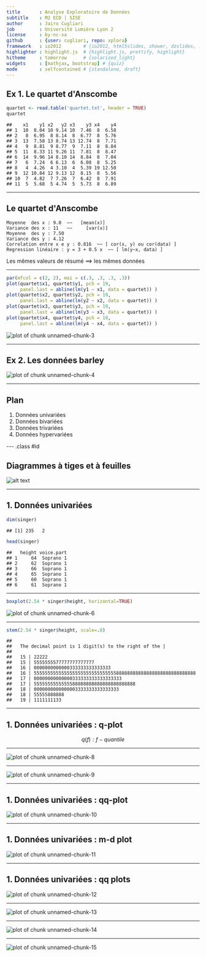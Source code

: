 ```yaml
---
title       : Analyse Exploratoire de Données
subtitle    : M2 ECD | SISE
author      : Jairo Cugliari
job         : Université Lumière Lyon 2
license     : by-nc-sa
github      : {user: cugliari, repo: xplora}
framework   : io2012        # {io2012, html5slides, shower, dzslides, ...}
highlighter : highlight.js  # {highlight.js, prettify, highlight}
hitheme     : tomorrow      # {solarized_light}
widgets     : [mathjax, bootstrap] # {quiz}
mode        : selfcontained # {standalone, draft}
--- 
```


<style>
iframe{
  height:450px;
  width:900px;
  margin:auto auto;
}

iframe {height: 300px; width: 900px}
</style>




Ex 1. Le quartet d'Anscombe
---------------------


```r
quartet <- read.table('quartet.txt', header = TRUE)            
quartet
```

```
##    x1    y1 x2   y2 x3    y3 x4    y4
## 1  10  8.04 10 9.14 10  7.46  8  6.58
## 2   8  6.95  8 8.14  8  6.77  8  5.76
## 3  13  7.58 13 8.74 13 12.74  8  7.71
## 4   9  8.81  9 8.77  9  7.11  8  8.84
## 5  11  8.33 11 9.26 11  7.81  8  8.47
## 6  14  9.96 14 8.10 14  8.84  8  7.04
## 7   6  7.24  6 6.13  6  6.08  8  5.25
## 8   4  4.26  4 3.10  4  5.39 19 12.50
## 9  12 10.84 12 9.13 12  8.15  8  5.56
## 10  7  4.82  7 7.26  7  6.42  8  7.91
## 11  5  5.68  5 4.74  5  5.73  8  6.89
```


---

Le quartet d'Anscombe
---------------------

``` 
Moyenne  des x : 9.0  ~~   [mean(x)]  
Variance des x : 11   ~~     [var(x)]
Moyenne  des y : 7.50
Variance des y : 4.12
Correlation entre x e y : 0.816  ~~ [ cor(x, y) ou cor(data) ]
Regression linéaire : y = 3 + 0.5 x  ~~ [ lm(y~x, data) ]
```
Les mêmes valeurs de résumé ==> les mêmes données 

---


```r
par(mfcol = c(2, 2), mai = c(.3, .3, .3, .3))
plot(quartet$x1, quartet$y1, pch = 19,
     panel.last = abline(lm(y1 ~ x1, data = quartet)) )
plot(quartet$x2, quartet$y2, pch = 19,
     panel.last = abline(lm(y2 ~ x2, data = quartet)) )
plot(quartet$x3, quartet$y3, pch = 19,
     panel.last = abline(lm(y3 ~ x3, data = quartet)) )
plot(quartet$x4, quartet$y4, pch = 19,
     panel.last = abline(lm(y4 ~ x4, data = quartet)) )
```

<img src="figure/unnamed-chunk-3.png" title="plot of chunk unnamed-chunk-3" alt="plot of chunk unnamed-chunk-3" style="display: block; margin: auto;" />


---

Ex 2. Les données barley
---------------------

<img src="figure/unnamed-chunk-4.png" title="plot of chunk unnamed-chunk-4" alt="plot of chunk unnamed-chunk-4" style="display: block; margin: auto;" />



---
## Plan

1. Données univariées
2. Données bivariées
3. Données trivariées 
4. Données hypervariées

--- .class #id 

## Diagrammes à tiges et à feuilles

![alt text](figure/72.png)

---

## 1. Données univariées 


```r
dim(singer)
```

```
## [1] 235   2
```

```r
head(singer)
```

```
##   height voice.part
## 1     64  Soprano 1
## 2     62  Soprano 1
## 3     66  Soprano 1
## 4     65  Soprano 1
## 5     60  Soprano 1
## 6     61  Soprano 1
```


---


```r
boxplot(2.54 * singer$height, horizontal=TRUE)
```

![plot of chunk unnamed-chunk-6](figure/unnamed-chunk-6.png) 


---

```r
stem(2.54 * singer$height, scale=.8)
```

```
## 
##   The decimal point is 1 digit(s) to the right of the |
## 
##   15 | 22222
##   15 | 5555555577777777777777
##   16 | 0000000000000333333333333333
##   16 | 55555555555555555555555555555588888888888888888888888888888
##   17 | 00000000000000333333333333333333
##   17 | 5555555555555588888888888888888888888
##   18 | 0000000000000003333333333333333
##   18 | 55555888888
##   19 | 1111111133
```


--- 

## 1. Données univariées : q-plot

$$q(f) : f - quantile$$

---

<img src="figure/unnamed-chunk-8.png" title="plot of chunk unnamed-chunk-8" alt="plot of chunk unnamed-chunk-8" style="display: block; margin: auto;" />


---

<img src="figure/unnamed-chunk-9.png" title="plot of chunk unnamed-chunk-9" alt="plot of chunk unnamed-chunk-9" style="display: block; margin: auto;" />


---

## 1. Données univariées : qq-plot 

<img src="figure/unnamed-chunk-10.png" title="plot of chunk unnamed-chunk-10" alt="plot of chunk unnamed-chunk-10" style="display: block; margin: auto;" />




---

## 1. Données univariées :  m-d plot

<img src="figure/unnamed-chunk-11.png" title="plot of chunk unnamed-chunk-11" alt="plot of chunk unnamed-chunk-11" style="display: block; margin: auto;" />


---

## 1. Données univariées :  qq plots

<img src="figure/unnamed-chunk-12.png" title="plot of chunk unnamed-chunk-12" alt="plot of chunk unnamed-chunk-12" style="display: block; margin: auto;" />


---


<img src="figure/unnamed-chunk-13.png" title="plot of chunk unnamed-chunk-13" alt="plot of chunk unnamed-chunk-13" style="display: block; margin: auto;" />


---

<img src="figure/unnamed-chunk-14.png" title="plot of chunk unnamed-chunk-14" alt="plot of chunk unnamed-chunk-14" style="display: block; margin: auto;" />


---

<img src="figure/unnamed-chunk-15.png" title="plot of chunk unnamed-chunk-15" alt="plot of chunk unnamed-chunk-15" style="display: block; margin: auto;" />

